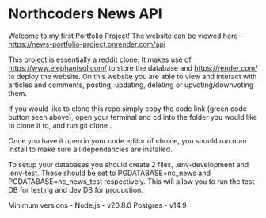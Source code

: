 # Northcoders News API


Welcome to my first Portfolio Project! The website can be viewed here - https://news-portfolio-project.onrender.com/api

This project is essentially a reddit clone. It makes use of https://www.elephantsql.com/ to store the database and https://render.com/ to deploy the website.
On this website you are able to view and interact with articles and comments, posting, updating, deleting or upvoting/downvoting them.

If you would like to clone this repo simply copy the code link (green code button seen above), open your terminal and cd into the folder you would like to clone it to, and run git clone <link>.

Once you have it open in your code editor of choice, you should run npm install to make sure all dependancies are installed. 

To setup your databases you should create 2 files, .env-development and .env-test. These should be set to PGDATABASE=nc_news and PGDATABASE=nc_news_test respectively. This will allow you to run the test DB for testing and dev DB for production. 

Minimum versions - 
        Node.js - v20.8.0
        Postgres - v14.9
